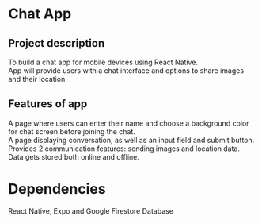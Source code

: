 # Chat App

## Project description

To build a chat app for mobile devices using React Native.  
App will provide users with a chat interface and options to share images and their location.  

## Features of app  
A page where users can enter their name and choose a background color for chat screen before joining the chat.  
A page displaying conversation, as well as an input field and submit button.  
Provides 2 communication features: sending images and location data.  
Data gets stored both online and offline.  


# Dependencies   
React Native, Expo and Google Firestore Database
